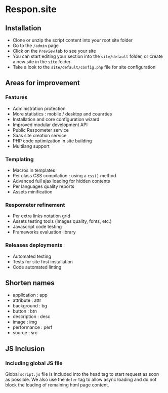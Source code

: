 # Respon.site

## Installation

- Clone or unzip the script content into your root site folder
- Go to the `/admin` page
- Click on the `Preview` tab to see your site
- You can start editing your section into the `site/default` folder, or create a new site in the `site` folder
- Take a look to the `site/default/config.php` file for site configuration

## Areas for improvement

### Features

- Administration protection
- More statistics : mobile / desktop and counrties 
- Installation and core configuration wizard
- Improved modular development API
- Public Respometer service
- Saas site creation service
- PHP code optimization in site building
- Multilang support

### Templating

- Macros in templates
- Per class CSS compilation : using a `css()` method.
- Advanced full ajax loading for hidden contents
- Per languages quality reports
- Assets minification

### Respometer refinement 

- Per extra links notation grid
- Assets testing tools (images quality, fonts, etc.)
- Javascript code testing
- Frameworks evaluation library

### Releases deployments  

- Automated testing
- Tests for site first installation
- Code automated linting

## Shorten names

- application : app
- attribute : attr
- background : bg
- button : btn
- description : desc
- image : img 
- performance : perf
- source : src
 
## JS Inclusion

### Including global JS file

Global `script.js` file is included into the head tag to start request as soon as possible. 
We also use the `defer` tag to allow async loading and do not block the loading of remaining html page content.
